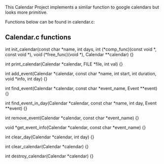 This Calendar Project implements a similar function to google calendars but looks more primitive. 

Functions below can be found in calendar.c:

## Calendar.c functions

int init_calendar(const char *name, int days, int (*comp_func)(const void *, const void *), void (*free_func)(void *), Calendar **calendar) {}

int print_calendar(Calendar *calendar, FILE *file, int val) {}

int add_event(Calendar *calendar, const char *name, int start, int duration, void *info, int day) {}

int find_event(Calendar *calendar, const char *event_name, Event **event) {}

int find_event_in_day(Calendar *calendar, const char *name, int day, Event **event) {}

int remove_event(Calendar *calendar, const char *event_name) {}

void *get_event_info(Calendar *calendar, const char *event_name) {}

int clear_day(Calendar *calendar, int day) {}

int clear_calendar(Calendar *calendar) {}

int destroy_calendar(Calendar *calendar) {}

